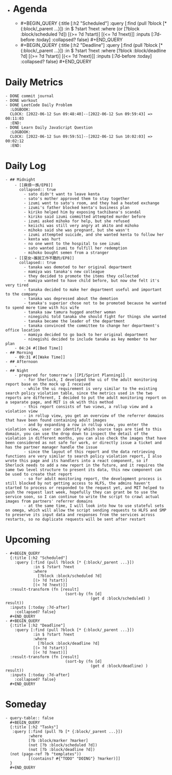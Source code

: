- # Agenda
	- #+BEGIN_QUERY
	  {:title [:h2 "Scheduled"]
	    :query [:find (pull ?block [* {:block/_parent ...}])
	            :in $ ?start ?next
	            :where
	            (or
	              [?block :block/scheduled ?d])
	            [(>= ?d ?start)]
	            [(<= ?d ?next)]]
	  :inputs [:7d-before :today]
	    :collapsed? false}
	  #+END_QUERY
	- #+BEGIN_QUERY
	  {:title [:h2 "Deadline"]
	    :query [:find (pull ?block [* {:block/_parent ...}])
	            :in $ ?start ?next
	            :where
	              [?block :block/deadline ?d]
	            [(>= ?d ?start)]
	            [(<= ?d ?next)]]
	    :inputs [:7d-before :today]
	    :collapsed? false}
	  #+END_QUERY
# Daily Metrics
	- DONE commit journal
	- DONE workout
	- DONE LeetCode Daily Problem
	  :LOGBOOK:
	  CLOCK: [2022-06-12 Sun 09:48:40]--[2022-06-12 Sun 09:59:43] =>  00:11:03
	  :END:
	- DONE Learn Daily JavaScript Question
	  :LOGBOOK:
	  CLOCK: [2022-06-12 Sun 09:59:51]--[2022-06-12 Sun 10:02:03] =>  00:02:12
	  :END:
# Daily Log
	- ## Midnight
		- [[麻煩一族/EP8]]
		  collapsed:: true
			- sato didn't want to leave kenta
			- sato's mother approved them to stay together
			- izumi went to sato's room, and they had a heated exchange
			- izumi's father blocked kenta's business plan
			- kiriko helped him by exposing tachibana's scandal
			- kiriko said izumi committed attempted murder before
			- izumi asked mihoko for help, but she refused
			- keiichi was still very angry at akito and mihoko
			- mihoko said she was pregnant, but she wasn't
			- izumi attempted suicide, and she wanted kenta to follow her
			- kenta was hurt
			- no one went to the hospital to see izumi
			- sato wanted izumi to fulfill her redemption
			- mihoko bought semen from a stranger
		- [[惡女~誰說工作不酷的/EP8]]
		  collapsed:: true
			- tanaka was demoted to her original department
			- mamiya was tanaka's new colleague
			- they decided to promote the items they collected
			- mamiya wanted to have child before, but now she felt it's very tired
			- tanaka decided to make her department useful and important to the company
			- tanaka was depressed about the demotion
			- tanaka's superior chose not to be promoted because he wanted to spend more time with his wife
			- tanaka saw tamura hugged another woman
			- ninegishi told tanaka she should fight for things she wanted
			- tanaka became the leader of the department
			- tanaka convinced the committee to change her department's office location
			- mamiya decided to go back to her original department
			- ninegishi decided to include tanaka as key member to her plan
		- 04:24 #[[Bed Time]]
	- ## Morning
		- 09:31 #[[Wake Time]]
	- ## Afternoon
		-
	- ## Night
		- prepared for tomorrow's [[PI/Sprint Planning]]
			- for Sherlock, I developed the ui of the adult monitoring report base on the mock up I received
			- while the ui requirement is very similar to the existing search policy violation table, since the metrics used in the two reports are different, I decided to put the adult monitoring report on a separate page, and MIT is ok with this method
			- this report consists of two views, a rollup view and a violation view
			- in rollup view, you get an overview of the referrer domains that have been found containing adult images
			- and by expanding a row in rollup view, you enter the violation view, user can identify which source tags are tied to this domain, you can use the drop down to inspect the detail of the violation in different months, you can also check the images that have been considered as not safe for work, or directly issue a ticket and has the partner manager handle the issue
			- since the layout of this report and the data retrieving functions are very similar to search policy violation report, I also wrote this page and its handlers into a react component, so if Sherlock needs to add a new report in the future, and it requires the same two level structure to present its data, this new component can be used to create that report
			- so for adult monitoring report, the development process is still blocked by not getting access to HLFS, the admins haven't started to process or responded to the request yet, and MIT helped to push the request last week, hopefully they can grant be to use the service soon, so I can continue to write the script to crawl actual images from partners' referrer domains
			- at the same time, I will look into how to use stateful sets on omega, which will allow the script sending requests to HLFS and SMP to preserve its input data and responses from the services across restarts, so no duplicate requests will be sent after restart
# Upcoming
	- #+BEGIN_QUERY
	  {:title [:h2 "Scheduled"]
	    :query [:find (pull ?block [* {:block/_parent ...}])
	            :in $ ?start ?next
	            :where
	              [?block :block/scheduled ?d]
	            [(> ?d ?start)]
	            [(< ?d ?next)]]
	  :result-transform (fn [result]
	                          (sort-by (fn [d]
	                                     (get d :block/scheduled) ) result))    
	  :inputs [:today :7d-after]
	    :collapsed? false}
	  #+END_QUERY
	- #+BEGIN_QUERY
	  {:title [:h2 "Deadline"]
	    :query [:find (pull ?block [* {:block/_parent ...}])
	            :in $ ?start ?next
	            :where
	              [?block :block/deadline ?d]
	            [(> ?d ?start)]
	            [(< ?d ?next)]]
	  :result-transform (fn [result]
	                          (sort-by (fn [d]
	                                     (get d :block/deadline) ) result))    
	  :inputs [:today :7d-after]
	    :collapsed? false}
	  #+END_QUERY
# Someday
	- query-table:: false
	  #+BEGIN_QUERY
	  {:title [:h2 "Tasks"]
	   :query [:find (pull ?b [* {:block/_parent ...}])
	          :where
	          [?b :block/marker ?marker]
	          (not [?b :block/scheduled ?d])
	          (not [?b :block/deadline ?d])
	  (not (page-ref ?b "templates"))
	          [(contains? #{"TODO" "DOING"} ?marker)]]
	  }
	  #+END_QUERY